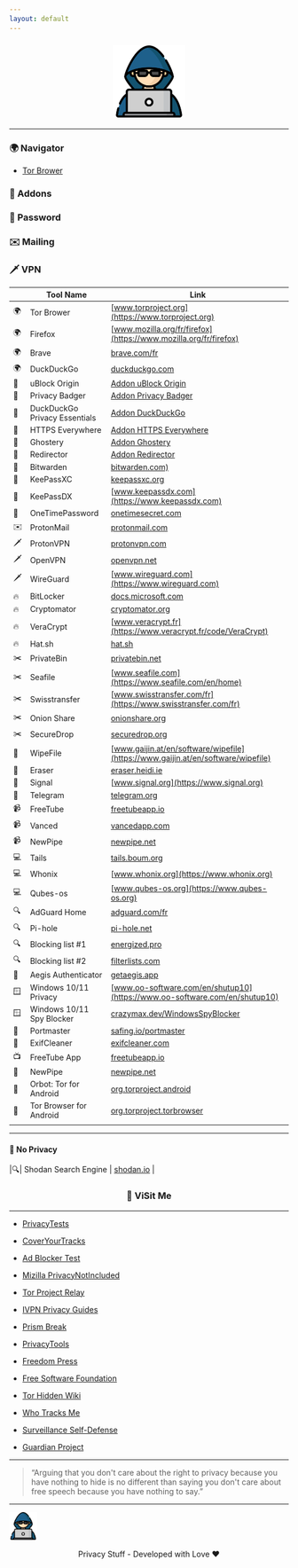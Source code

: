 ```yaml
---
layout: default
---
```


<p align="center">
<h3 align="center"><img src="./img/privacy-stuff.png" height="130" width="130" ></h3>
</p>

---

### 🌍 Navigator

- [Tor Brower](https://www.torproject.org)

### 🧩 Addons

### 🔑 Password

### ✉️ Mailing

### 🗡️ VPN

|  | Tool Name | Link |
|--|-----------|------|
|🌍| Tor Brower | [www.torproject.org](https://www.torproject.org) |
|🌍| Firefox | [www.mozilla.org/fr/firefox](https://www.mozilla.org/fr/firefox) |
|🌍| Brave | [brave.com/fr](https://brave.com/fr) |
|🌍| DuckDuckGo | [duckduckgo.com](https://duckduckgo.com) |
|🧩| uBlock Origin | [Addon uBlock Origin](https://addons.mozilla.org/fr/firefox/addon/ublock-origin/) |
|🧩| Privacy Badger | [Addon Privacy Badger](https://addons.mozilla.org/fr/firefox/addon/privacy-badger17/) |
|🧩| DuckDuckGo Privacy Essentials | [Addon DuckDuckGo](https://addons.mozilla.org/fr/firefox/addon/duckduckgo-for-firefox/) |
|🧩| HTTPS Everywhere | [Addon HTTPS Everywhere](https://addons.mozilla.org/fr/firefox/addon/https-everywhere) |
|🧩| Ghostery | [Addon Ghostery](https://addons.mozilla.org/fr/firefox/addon/ghostery/) |
|🧩| Redirector | [Addon Redirector](https://addons.mozilla.org/fr/firefox/addon/redirector) |
|🔑| Bitwarden | [bitwarden.com)](https://bitwarden.com) |
|🔑| KeePassXC | [keepassxc.org](https://keepassxc.org) |
|🔑| KeePassDX | [www.keepassdx.com](https://www.keepassdx.com) |
|🔑| OneTimePassword | [onetimesecret.com](https://onetimesecret.com) |
|✉️| ProtonMail | [protonmail.com](https://protonmail.com) |
|🗡️| ProtonVPN |  [protonvpn.com](https://protonvpn.com) |
|🗡️| OpenVPN   | [openvpn.net](https://openvpn.net) |
|🗡️| WireGuard | [www.wireguard.com](https://www.wireguard.com) |
|🔥| BitLocker   | [docs.microsoft.com](https://docs.microsoft.com/en-us/windows/security/information-protection/bitlocker/bitlocker-overview) |
|🔥| Cryptomator | [cryptomator.org](https://cryptomator.org) |
|🔥| VeraCrypt   | [www.veracrypt.fr](https://www.veracrypt.fr/code/VeraCrypt) |
|🔥| Hat.sh      | [hat.sh](https://hat.sh) |
|✂️| PrivateBin | [privatebin.net](https://privatebin.net) |
|✂️| Seafile | [www.seafile.com](https://www.seafile.com/en/home) |
|✂️| Swisstransfer | [www.swisstransfer.com/fr](https://www.swisstransfer.com/fr) |
|✂️| Onion Share | [onionshare.org](https://onionshare.org) |
|✂️| SecureDrop | [securedrop.org](https://securedrop.org) |
|🧹| WipeFile | [www.gaijin.at/en/software/wipefile](https://www.gaijin.at/en/software/wipefile) |
|🧹| Eraser   | [eraser.heidi.ie](https://eraser.heidi.ie) |
|📡| Signal   | [www.signal.org](https://www.signal.org) |
|📡| Telegram | [telegram.org](https://telegram.org) |
|📹| FreeTube | [freetubeapp.io](https://freetubeapp.io) |
|📹| Vanced   | [vancedapp.com](https://vancedapp.com) |
|📹| NewPipe  | [newpipe.net](https://newpipe.net) |
|💻| Tails | [tails.boum.org](https://tails.boum.org) |
|💻| Whonix | [www.whonix.org](https://www.whonix.org) |
|💻| Qubes-os | [www.qubes-os.org](https://www.qubes-os.org) |
|🔍| AdGuard Home | [adguard.com/fr](https://adguard.com/fr/adguard-home/overview.html) |
|🔍| Pi-hole | [pi-hole.net](https://pi-hole.net) |
|🔍| Blocking list #1 | [energized.pro](https://energized.pro) |
|🔍| Blocking list #2 | [filterlists.com](https://filterlists.com) |
|🔐| Aegis Authenticator | [getaegis.app](https://getaegis.app) |
|🪟| Windows 10/11 Privacy | [www.oo-software.com/en/shutup10](https://www.oo-software.com/en/shutup10) |
|🪟| Windows 10/11 Spy Blocker | [crazymax.dev/WindowsSpyBlocker](https://crazymax.dev/WindowsSpyBlocker) |
|🧱| Portmaster | [safing.io/portmaster](https://safing.io/portmaster) |
|🧹| ExifCleaner | [exifcleaner.com](https://exifcleaner.com) |
|📺| FreeTube App | [freetubeapp.io](https://freetubeapp.io) |
|📱| NewPipe | [newpipe.net](https://newpipe.net/) |
|📱| Orbot: Tor for Android | [org.torproject.android](https://play.google.com/store/apps/details?id=org.torproject.android&hl=en_US&gl=US) |
|📱| Tor Browser for Android | [org.torproject.torbrowser](https://play.google.com/store/apps/details?id=org.torproject.torbrowser) |
|  |  | []() |

---

#### 💩 No Privacy

|🔍| Shodan Search Engine | [shodan.io](https://www.shodan.io) |

<p align="center">
<h3 align="center"> 🔗 ViSit Me </h3>
</p>

---

 - [PrivacyTests](https://privacytests.org/)

 - [CoverYourTracks](https://coveryourtracks.eff.org/)

 - [Ad Blocker Test](https://d3ward.github.io/toolz/adblock.html)

 - [Mizilla PrivacyNotIncluded](https://foundation.mozilla.org/fr/privacynotincluded/)

 - [Tor Project Relay](https://community.torproject.org/relay/)

 - [IVPN Privacy Guides](https://www.ivpn.net/privacy-guides)

 - [Prism Break](https://prism-break.org/en/)

 - [PrivacyTools](https://www.privacytools.io/)

 - [Freedom Press](https://freedom.press/)

 - [Free Software Foundation](https://www.fsf.org/)

 - [Tor Hidden Wiki](https://thehiddenwiki.org/)

 - [Who Tracks Me](https://whotracks.me/)

 - [Surveillance Self-Defense](https://ssd.eff.org/)

 - [Guardian Project](https://guardianproject.github.io/haven/)
  
<hr>

> “Arguing that you don't care about the right to privacy because you have nothing to hide is no different than saying you don't care about free speech because you have nothing to say.”

<hr>

<img src="./img/privacy-stuff.png" alt="privacy" width="50" height="50"> 
<p align="center"> Privacy Stuff - Developed with Love ❤ </p>
